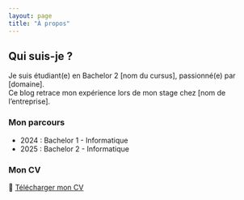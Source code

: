 ```yaml
---
layout: page
title: "À propos"
---
```


## Qui suis-je ?
Je suis étudiant(e) en Bachelor 2 [nom du cursus], passionné(e) par [domaine].  
Ce blog retrace mon expérience lors de mon stage chez [nom de l’entreprise].

### Mon parcours
- 2024 : Bachelor 1 - Informatique
- 2025 : Bachelor 2 - Informatique

### Mon CV
📄 [Télécharger mon CV](CV.pdf)
